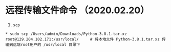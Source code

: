 # 远程传输文件命令 （2020.02.20）

1. `scp`
```
* sudo scp /Users/admin/Downloads/Python-3.8.1.tar.xz  root@129.204.102.171:/usr/local/     # 将本地文件 Python-3.8.1.tar.xz 传输到远端root用户的 /usr/local 目录下
```